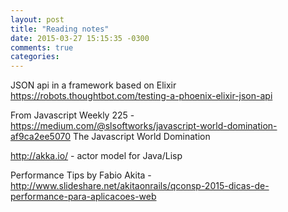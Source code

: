 ```yaml
---
layout: post
title: "Reading notes"
date: 2015-03-27 15:15:35 -0300
comments: true
categories: 
---
```


JSON api in a framework based on Elixir https://robots.thoughtbot.com/testing-a-phoenix-elixir-json-api

From Javascript Weekly 225 - https://medium.com/@slsoftworks/javascript-world-domination-af9ca2ee5070 The Javascript World Domination


http://akka.io/ - actor model for Java/Lisp

Performance Tips by Fabio Akita - http://www.slideshare.net/akitaonrails/qconsp-2015-dicas-de-performance-para-aplicacoes-web
